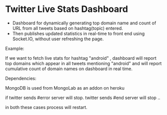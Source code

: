 # Twitter Live Stats Dashboard

- Dashboard for dynamically generating top domain name and count of URL from all tweets based on hashtag(topic) entered.
- Then publishes updated statistics in real-time to front end using Socket.IO, without user refreshing the page.


Example:

If we want to fetch live stats for hashtag "android" , dashboard will report top domains which appear in all tweets mentioning "android" and will report cumulative count of domain names on dashboard in real time.

Dependencies:

MongoDB is used from MongoLab as an addon on heroku

if twitter sends #error
  server will stop.
  twitter sends #end
  server will stop ..

in both these cases process will restart.
